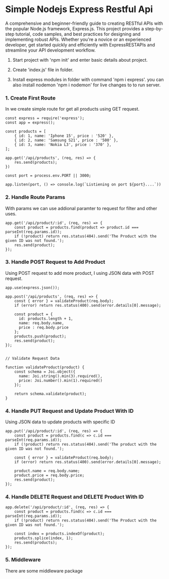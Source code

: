 # Simple Nodejs Express Restful Api

A comprehensive and beginner-friendly guide to creating RESTful APIs with the popular Node.js framework, Express.js. This project provides a step-by-step tutorial, code samples, and best practices for designing and implementing robust APIs. Whether you're a novice or an experienced developer, get started quickly and efficiently with ExpressRESTAPIs and streamline your API development workflow.


1. Start project with 'npm init' and enter basic details about project.

2. Create 'index.js' file in folder.

3. Install express modules in folder with command 'npm i express'. you can also install nodemon 'npm i nodemon' for live changes to to run server. 

### 1. Create First Route

In we create simple route for get all products using GET request. 

```
const express = require('express');
const app = express();

const products = [
    { id: 1, name: 'Iphone 15', price : '520' },  
    { id: 2, name: 'Samsung S21', price : '500' },  
    { id: 3, name: 'Nokia L3', price : '370' },  
];

app.get('/api/products', (req, res) => {
    res.send(products);
})

const port = process.env.PORT || 3000;

app.listen(port, () => console.log(`Listiening on port ${port}....`))

```

### 2. Handle Route Params

With params we can use addional paramter to request for filter and other uses.

```
app.get('/api/product/:id', (req, res) => {
    const product = products.find(product => product.id === parseInt(req.params.id));
    if (!product) return res.status(404).send('The Product with the given ID was not found.');
    res.send(product);
});

```

### 3. Handle POST Request to Add Product 

Using POST request to add more product, I using JSON data with POST request.

```
app.use(express.json());

app.post('/api/products', (req, res) => {
    const { error } = validateProduct(req.body); 
    if (error) return res.status(400).send(error.details[0].message);
  
    const product = {
      id: products.length + 1,
      name: req.body.name,
      price : req.body.price
    };
    products.push(product);
    res.send(product);
});


// Validate Request Data

function validateProduct(product) {
    const schema = Joi.object({
      name: Joi.string().min(3).required(),
      price: Joi.number().min(1).required()
    });
  
    return schema.validate(product);
}

```

### 4. Handle PUT Request and Update Product With ID

Using JSON data to update products with specific ID

```
app.put('/api/product/:id', (req, res) => {
    const product = products.find(c => c.id === parseInt(req.params.id));
    if (!product) return res.status(404).send('The product with the given ID was not found.');
  
    const { error } = validateProduct(req.body); 
    if (error) return res.status(400).send(error.details[0].message);
    
    product.name = req.body.name; 
    product.price = req.body.price; 
    res.send(product);
});

```

### 4. Handle DELETE Request and DELETE Product With ID


```
app.delete('/api/product/:id', (req, res) => {
    const product = products.find(c => c.id === parseInt(req.params.id));
    if (!product) return res.status(404).send('The Product with the given ID was not found.');
  
    const index = products.indexOf(product);
    products.splice(index, 1);
    res.send(products);
});

```

### 5. Middleware 

There are some middleware package
